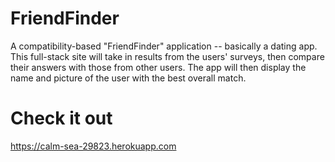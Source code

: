 # FriendFinder
A compatibility-based "FriendFinder" application -- basically a dating app. This full-stack site will take in results from the users' surveys, then compare their answers with those from other users. The app will then display the name and picture of the user with the best overall match.


# Check it out
https://calm-sea-29823.herokuapp.com